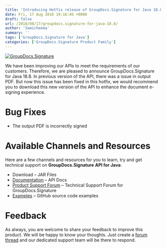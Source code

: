 ```yaml
---
title: 'Introducing Hotfix release of GroupDocs.Signature for Java 18.8'
date: Fri, 17 Aug 2018 19:16:45 +0000
draft: false
url: /2018/08/17/groupdocs.signature-for-java-18.8/
author: 'Samicheema'
summary: ''
tags: ['GroupDocs.Signature for Java']
categories: ['GroupDocs.Signature Product Family']
---
```


[![GroupDocs.Signature](https://blog.groupdocs.com/wp-content/uploads/sites/4/2017/03/groupdocs-signature-java.png)](https://www.groupdocs.com/products/signature/java)

We have been improving our APIs to meet the requirements of our customers. Therefore, we are pleased to announce GroupDocs.Signature for Java 18.8. In previous version of the API, there was a issue in output PDF. But now this issue has been fixed in this hotfix, we would recommend you to download this new version of the API to enhance the document e-signing experience.

# Bug Fixes

*   The output PDF is incorrectly signed

# Available Channels and Resources

Here are a few channels and resources for you to learn, try and get technical support on **GroupDocs.Signature** **API for Java**:

*   Download – JAR Files
*   [Documentation](https://docs.groupdocs.com/display/signaturejava/Home "Documentation") – API Docs
*   [Product Support Forum](https://forum.groupdocs.com/c/signature "Product Support Forum") – Technical Support Forum for GroupDocs.Signature
*   [Examples](https://github.com/groupdocs-signature/GroupDocs.Signature-for-Java "Examples/Plugins/Showcases") – GitHub source code examples

# Feedback

As always, you are welcome to share your feedback to improve this product. We will be happy to know your thoughts. Just create a [forum thread](https://forum.groupdocs.com/c/signature) and our dedicated support team will be there to respond.





